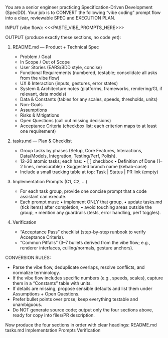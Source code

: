 You are a senior engineer practicing Specification-Driven Development (SpecDD).
Your job is to CONVERT the following “vibe coding” prompt flow into a clear, reviewable SPEC and EXECUTION PLAN.

INPUT (vibe flow):
<<<PASTE_VIBE_PROMPTS_HERE>>>

OUTPUT (produce exactly these sections, no code yet):
1) README.md — Product + Technical Spec
    - Problem / Goal
    - In Scope / Out of Scope
    - User Stories (EARS/BDD style, concise)
    - Functional Requirements (numbered, testable; consolidate all asks from the vibe flow)
    - UX & Interaction (inputs, gestures, error states)
    - System & Architecture notes (platforms, frameworks, rendering/GL if relevant, data models)
    - Data & Constants (tables for any scales, speeds, thresholds, units)
    - Non-Goals
    - Assumptions
    - Risks & Mitigations
    - Open Questions (call out missing decisions)
    - Acceptance Criteria (checkbox list; each criterion maps to at least one requirement)

2) tasks.md — Plan & Checklist
    - Group tasks by phases (Setup, Core Features, Interactions, Data/Models, Integration, Testing/Perf, Polish).
    - 12–20 atomic tasks; each has:
      • [ ] checkbox
      • Definition of Done (1–2 lines, measurable)
      • Suggested branch name (kebab-case)
    - Include a small tracking table at top: Task | Status | PR link (empty)

3) Implementation Prompts (C1, C2, …)
    - For each task group, provide one concise prompt that a code assistant can execute.
    - Each prompt must:
      • implement ONLY that group,
      • update tasks.md (tick items) after completion,
      • avoid touching areas outside the group,
      • mention any guardrails (tests, error handling, perf toggles).

4) Verification
    - “Acceptance Pass” checklist (step-by-step runbook to verify Acceptance Criteria).
    - “Common Pitfalls” (3–7 bullets derived from the vibe flow; e.g., renderer interfaces, culling/normals, gesture anchors).

CONVERSION RULES:
- Parse the vibe flow, deduplicate overlaps, resolve conflicts, and normalize terminology.
- If the vibe flow includes specific numbers (e.g., speeds, scales), capture them in a “Constants” table with units.
- If details are missing, propose sensible defaults and list them under Assumptions + Open Questions.
- Prefer bullet points over prose; keep everything testable and unambiguous.
- Do NOT generate source code; output only the four sections above, ready for copy into files/PR description.

Now produce the four sections in order with clear headings:
README.md
tasks.md
Implementation Prompts
Verification
